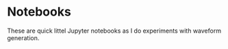 # Notebooks

These are quick littel Jupyter notebooks as I do experiments with waveform generation.

